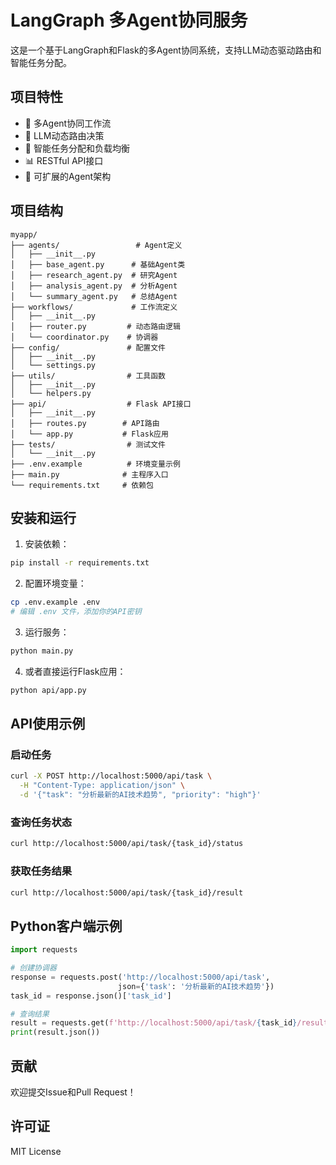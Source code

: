 # LangGraph 多Agent协同服务

这是一个基于LangGraph和Flask的多Agent协同系统，支持LLM动态驱动路由和智能任务分配。

## 项目特性

- 🤖 多Agent协同工作流
- 🧠 LLM动态路由决策
- 🔄 智能任务分配和负载均衡
- 📊 RESTful API接口
- 🚀 可扩展的Agent架构

## 项目结构

```
myapp/
├── agents/                 # Agent定义
│   ├── __init__.py
│   ├── base_agent.py      # 基础Agent类
│   ├── research_agent.py  # 研究Agent
│   ├── analysis_agent.py  # 分析Agent
│   └── summary_agent.py   # 总结Agent
├── workflows/             # 工作流定义
│   ├── __init__.py
│   ├── router.py         # 动态路由逻辑
│   └── coordinator.py    # 协调器
├── config/               # 配置文件
│   ├── __init__.py
│   └── settings.py
├── utils/                # 工具函数
│   ├── __init__.py
│   └── helpers.py
├── api/                  # Flask API接口
│   ├── __init__.py
│   ├── routes.py        # API路由
│   └── app.py           # Flask应用
├── tests/                # 测试文件
│   └── __init__.py
├── .env.example          # 环境变量示例
├── main.py              # 主程序入口
└── requirements.txt     # 依赖包
```

## 安装和运行

1. 安装依赖：
```bash
pip install -r requirements.txt
```

2. 配置环境变量：
```bash
cp .env.example .env
# 编辑 .env 文件，添加你的API密钥
```

3. 运行服务：
```bash
python main.py
```

4. 或者直接运行Flask应用：
```bash
python api/app.py
```

## API使用示例

### 启动任务
```bash
curl -X POST http://localhost:5000/api/task \
  -H "Content-Type: application/json" \
  -d '{"task": "分析最新的AI技术趋势", "priority": "high"}'
```

### 查询任务状态
```bash
curl http://localhost:5000/api/task/{task_id}/status
```

### 获取任务结果
```bash
curl http://localhost:5000/api/task/{task_id}/result
```

## Python客户端示例

```python
import requests

# 创建协调器
response = requests.post('http://localhost:5000/api/task', 
                        json={'task': '分析最新的AI技术趋势'})
task_id = response.json()['task_id']

# 查询结果
result = requests.get(f'http://localhost:5000/api/task/{task_id}/result')
print(result.json())
```

## 贡献

欢迎提交Issue和Pull Request！

## 许可证

MIT License 